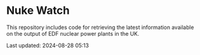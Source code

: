# Nuke Watch

This repository includes code for retrieving the latest information available on the output of EDF nuclear power plants in the UK.

Last updated: 2024-08-28 05:13